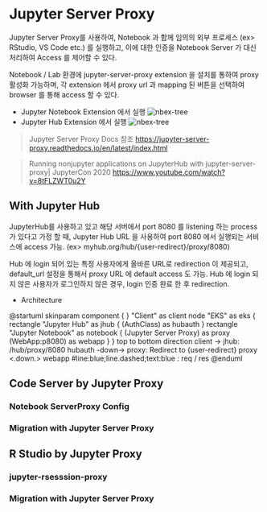 # Jupyter Server Proxy

Jupyter Server Proxy를 사용하여, Notebook 과 함께 임의의 외부 프로세스 (ex> RStudio, VS Code etc.) 를 실행하고, 이에 대한 인증을 Notebook Server 가 대신 처리하여 Access 를 제어할 수 있다.  

Notebook / Lab 환경에 jupyter-server-proxy extension 을 설치를 통하여 proxy 활성화 가능하며, 각 extension 에서 proxy url 과 mapping 된 버튼을 선택하여 browser 를 통해 access 할 수 있다.

- Jupyter Notebook Extension 에서 실행
<img src="https://jupyter-server-proxy.readthedocs.io/en/latest/_images/nbextension-tree.png" title="nbex-tree"></img>
- Jupyter Hub Extension 에서 실행
<img src="https://jupyter-server-proxy.readthedocs.io/en/latest/_images/labextension-launcher.png" title="nbex-tree"></img>

> Jupyter Server Proxy Docs 참조
<https://jupyter-server-proxy.readthedocs.io/en/latest/index.html>

> Running nonjupyter applications on JupyterHub with jupyter-server-proxy| JupyterCon 2020
<https://www.youtube.com/watch?v=8tFLZWT0u2Y>


## With Jupyter Hub

JupyterHub를 사용하고 있고 해당 서버에서 port 8080 를 listening 하는 process 가 있다고 가정 할 때, Jupyter Hub URL 을 사용하여 port 8080 에서 실행되는 서비스에 access 가능. (ex> myhub.org/hub/{user-redirect}/proxy/8080)

Hub 에 login 되어 있는 특정 사용자에게 올바른 URL로 redirection 이 제공되고, default_url 설정을 통해서 proxy URL 에 default access 도 가능. Hub 에 login 되지 않은 사용자가 로그인하지 않은 경우, login 인증 완료 한 후 redirection.

- Architecture

@startuml
skinparam component {
}
"Client" as client
node "EKS" as eks {
  rectangle "Jupyter Hub" as jhub {
    (AuthClass) as hubauth
  }
  rectangle "Jupyter Notebook" as notebook {
    (Jupyter Server Proxy) as proxy
    (WebApp:p8080) as webapp
  }
}
top to bottom direction
client -> jhub: /hub/proxy/8080
hubauth -down-> proxy: Redirect to {user-redirect}
proxy <.down.> webapp #line:blue;line.dashed;text:blue : req / res
@enduml


## Code Server by Jupyter Proxy

### Notebook ServerProxy Config
### Migration with Jupyter Server Proxy

## R Studio by Jupyter Proxy

### jupyter-rsesssion-proxy
### Migration with Jupyter Server Proxy

